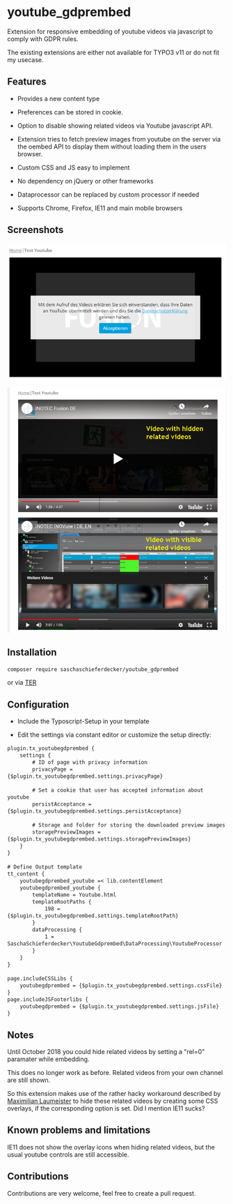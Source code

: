 # youtube_gdprembed

Extension for responsive embedding of youtube videos via javascript to comply with GDPR rules. 

The existing extensions are either not available for TYPO3 v11 or do not fit my usecase.

## Features

* Provides a new content type

* Preferences can be stored in cookie. 

* Option to disable showing related videos via Youtube javascript API. 

* Extension tries to fetch preview images from youtube on the server via the oembed API to display them without loading them in the users browser.

* Custom CSS and JS easy to implement

* No dependency on jQuery or other frameworks 

* Dataprocessor can be replaced by custom processor if needed

* Supports Chrome, Firefox, IE11 and main mobile browsers

## Screenshots

![Overlay](Documentation/Images/overlay.png "Overlay text")

![Difference related videos](Documentation/Images/hide_related.png "Difference related videos")

## Installation

``
composer require saschaschieferdecker/youtube_gdprembed
``

or via [TER]

## Configuration

* Include the Typoscript-Setup in your template

* Edit the settings via constant editor or customize the setup directly:

```TYPOSCRIPT
plugin.tx_youtubegdprembed {
    settings {
        # ID of page with privacy information
        privacyPage = {$plugin.tx_youtubegdprembed.settings.privacyPage}

        # Set a cookie that user has accepted information about youtube
        persistAcceptance = {$plugin.tx_youtubegdprembed.settings.persistAcceptance}

        # Storage and folder for storing the downloaded preview images
        storagePreviewImages = {$plugin.tx_youtubegdprembed.settings.storagePreviewImages}
    }
}

# Define Output template
tt_content {
    youtubegdprembed_youtube =< lib.contentElement
    youtubegdprembed_youtube {
        templateName = Youtube.html
        templateRootPaths {
            198 = {$plugin.tx_youtubegdprembed.settings.templateRootPath}
        }
        dataProcessing {
            1 = SaschaSchieferdecker\YoutubeGdprembed\DataProcessing\YoutubeProcessor
        }
    }
}

page.includeCSSLibs {
    youtubegdprembed = {$plugin.tx_youtubegdprembed.settings.cssFile}
}
page.includeJSFooterlibs {
    youtubegdprembed = {$plugin.tx_youtubegdprembed.settings.jsFile}
}

```

## Notes

Until October 2018 you could hide related videos by setting a "rel=0" paramater while embedding. 

This does no longer work as before. Related videos from your own channel are still shown. 

So this extension makes use of the rather hacky workaround described by [Maximilian Laumeister] to hide these related videos by creating some CSS overlays, if the corresponding option is set. Did I mention IE11 sucks?

## Known problems and limitations

IE11 does not show the overlay icons when hiding related videos, but the usual youtube controls are still accessible.

## Contributions

Contributions are very welcome, feel free to create a pull request.

[TER]: https://extensions.typo3.org
[Maximilian Laumeister]: https://www.maxlaumeister.com/blog/hide-related-videos-in-youtube-embeds/
